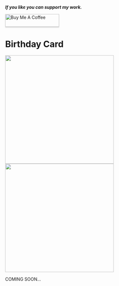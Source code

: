 _**If you like you can support my work.**_

<a href="https://www.buymeacoffee.com/berkansezer" target="_blank"><img src="https://www.buymeacoffee.com/assets/img/custom_images/orange_img.png" alt="Buy Me A Coffee" style="height: 41px !important;width: 174px !important;box-shadow: 0px 3px 2px 0px rgba(190, 190, 190, 0.5) !important;-webkit-box-shadow: 0px 3px 2px 0px rgba(190, 190, 190, 0.5) !important;" ></a> 

# Birthday Card
<img src="https://github.com/berkansezer77/home-assistant/assets/84282504/236b3bc7-bf48-4e56-bd8a-a78a706a1eee" width="350">
<img src="https://github.com/berkansezer77/home-assistant/assets/84282504/c774ebb4-0398-4f87-9d04-1a0b48febfea" width="350">

COMING SOON...
